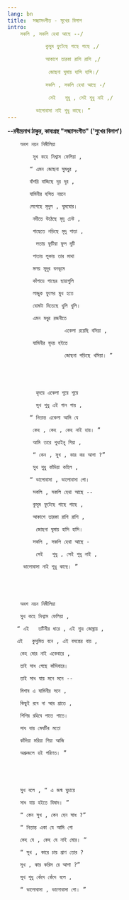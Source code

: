 ```yaml
---
lang: bn
title:  সন্ধ্যাসংগীত - সুখের বিলাপ
intro:
    সকলি , সকলি হেথা আছে --/

            কুসুম ফুটেছে গাছে গাছে ,/

            আকাশে তারকা রাশি রাশি ,/

             জোছনা ঘুমায় হাসি হাসি।/

            সকলি , সকলি হেথা আছে -/

             সেই   শুধু , সেই শুধু নাই ,/

         ভালোবাসা নাই শুধু কাছে। ”
---
```


**--রবীন্দ্রনাথ ঠাকুর, কাব্যগ্রন্থ "সন্ধ্যাসংগীত" ('সুখের বিলাপ')**

        অবশ নয়ন নিমীলিয়া

            সুখ কহে নিশ্বাস ফেলিয়া ,

           “ এমন জোছনা সুমধুর ,

           বাঁশরি বাজিছে দূর দূর ,

           যামিনীর হসিত নয়নে

           লেগেছে মৃদুল , ঘুমঘোর।

            নদীতে উঠেছে মৃদু ঢেউ ,

            গাছেতে নড়িছে মৃদু পাতা ,

             লতায় ফুটিয়া ফুল দুটি

            পাতায় লুকায় তার মাথা

            মলয় সুদূর বনভূমে

            কাঁপায়ে গাছের ছায়াগুলি

            লাজুক ফুলের মুখ হতে

            ঘোমটা দিতেছে খুলি খুলি।

            এমন মধুর রজনীতে

                      একেলা রয়েছি বসিয়া ,

            যামিনীর হৃদয় হইতে

                      জোছনা পড়িছে খসিয়া। ”

 

 

             হৃদয়ে একেলা শুয়ে শুয়ে

             সুখ শুধু এই গান গায় ,

           “ নিতান্ত একেলা আমি যে

            কেহ , কেহ , কেহ নাই হায়। ”

            আমি তারে শুধাইনু গিয়া ,

            “ কেন , সুখ , কার কর আশা ?”

            সুখ শুধু কাঁদিয়া কহিল ,

           “ ভালোবাসা , ভালোবাসা গো।

            সকলি , সকলি হেথা আছে --

            কুসুম ফুটেছে গাছে গাছে ,

            আকাশে তারকা রাশি রাশি ,

             জোছনা ঘুমায় হাসি হাসি।

            সকলি , সকলি হেথা আছে -

             সেই   শুধু , সেই শুধু নাই ,

         ভালোবাসা নাই শুধু কাছে। ”

 

 

        অবশ নয়ন নিমীলিয়া

        সুখ কহে নিশ্বাস ফেলিয়া ,

       “ এই   তটিনীর ধারে , এই শুভ্র জোছ্নায় ,

       এই   কুসুমিত বনে , এই বসন্তের বায় ,

        কেহ মোর নাই একেবারে ,

        তাই সাধ গেছে কাঁদিবারে।

        তাই সাধ যায় মনে মনে --

        মিশাব এ যামিনীর সনে ,

        কিছুই রবে না আর প্রাতে ,

        শিশির রহিবে পাতে পাতে।

        সাধ যায় মেঘটির মতো

        কাঁদিয়া মরিয়া গিয়া আজি

        অশ্রুজলে হই পরিণত। ”

 

 

        সুখ বলে , “ এ জন্ম ঘুচায়ে

        সাধ যায় হইতে বিষাদ। ”

        “ কেন সুখ , কেন হেন সাধ ?”

        “ নিতান্ত একা যে আমি গো

        কেহ যে , কেহ যে নাই মোর। ”

        “ সুখ , কারে চায় প্রাণ তোর ?

        সুখ , কার করিস রে আশা ?”

        সুখ শুধু কেঁদে কেঁদে বলে ,

        “ ভালোবাসা , ভালোবাসা গো। ”
